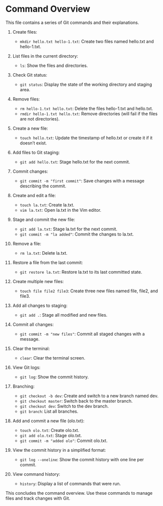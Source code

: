 # Command Overview

This file contains a series of Git commands and their explanations.

1. Create files:
   - `mkdir hello.txt hello-1.txt`: Create two files named hello.txt and hello-1.txt.

2. List files in the current directory:
   - `ls`: Show the files and directories.

3. Check Git status:
   - `git status`: Display the state of the working directory and staging area.

4. Remove files:
   - `rm hello-1.txt hello.txt`: Delete the files hello-1.txt and hello.txt.
   - `rmdir hello-1.txt hello.txt`: Remove directories (will fail if the files are not directories).

5. Create a new file:
   - `touch hello.txt`: Update the timestamp of hello.txt or create it if it doesn’t exist.

6. Add files to Git staging:
   - `git add hello.txt`: Stage hello.txt for the next commit.

7. Commit changes:
   - `git commit -m "first commit"`: Save changes with a message describing the commit.

8. Create and edit a file:
   - `touch la.txt`: Create la.txt.
   - `vim la.txt`: Open la.txt in the Vim editor.

9. Stage and commit the new file:
   - `git add la.txt`: Stage la.txt for the next commit.
   - `git commit -m "la added"`: Commit the changes to la.txt.

10. Remove a file:
    - `rm la.txt`: Delete la.txt.

11. Restore a file from the last commit:
    - `git restore la.txt`: Restore la.txt to its last committed state.

12. Create multiple new files:
    - `touch file file2 file3`: Create three new files named file, file2, and file3.

13. Add all changes to staging:
    - `git add .`: Stage all modified and new files.

14. Commit all changes:
    - `git commit -m "new files"`: Commit all staged changes with a message.

15. Clear the terminal:
    - `clear`: Clear the terminal screen.

16. View Git logs:
    - `git log`: Show the commit history.

17. Branching:
    - `git checkout -b dev`: Create and switch to a new branch named dev.
    - `git checkout master`: Switch back to the master branch.
    - `git checkout dev`: Switch to the dev branch.
    - `git branch`: List all branches.

18. Add and commit a new file (olo.txt):
    - `touch olo.txt`: Create olo.txt.
    - `git add olo.txt`: Stage olo.txt.
    - `git commit -m "added olo"`: Commit olo.txt.

19. View the commit history in a simplified format:
    - `git log --oneline`: Show the commit history with one line per commit.

20. View command history:
    - `history`: Display a list of commands that were run.

This concludes the command overview. Use these commands to manage files and track changes with Git.
